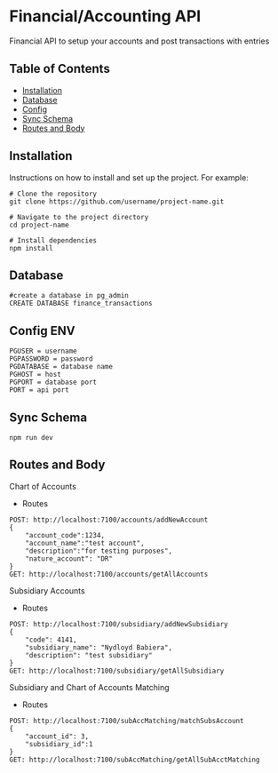 # Financial/Accounting API

Financial API to setup your accounts and post transactions with entries

## Table of Contents

- [Installation](#installation)
- [Database](#database)
- [Config](#config)
- [Sync Schema](#syncSchema)
- [Routes and Body](#routesBody)


## Installation

Instructions on how to install and set up the project. For example:

```
# Clone the repository
git clone https://github.com/username/project-name.git

# Navigate to the project directory
cd project-name

# Install dependencies
npm install
```
## Database
```
#create a database in pg_admin
CREATE DATABASE finance_transactions
```
## Config ENV
```
PGUSER = username
PGPASSWORD = password
PGDATABASE = database name
PGHOST = host
PGPORT = database port
PORT = api port
```
## Sync Schema
```
npm run dev
```

## Routes and Body

Chart of Accounts
* Routes
```
POST: http://localhost:7100/accounts/addNewAccount
{
    "account_code":1234,
    "account_name":"test account",
    "description":"for testing purposes",
    "nature_account": "DR"
}
GET: http://localhost:7100/accounts/getAllAccounts
```
Subsidiary Accounts
* Routes
```
POST: http://localhost:7100/subsidiary/addNewSubsidiary
{
    "code": 4141,
    "subsidiary_name": "Nydloyd Babiera",
    "description": "test subsidiary"
}
GET: http://localhost:7100/subsidiary/getAllSubsidiary
```
Subsidiary and Chart of Accounts Matching
* Routes
```
POST: http://localhost:7100/subAccMatching/matchSubsAccount
{
    "account_id": 3,
    "subsidiary_id":1
}
GET: http://localhost:7100/subAccMatching/getAllSubAcctMatching
```



